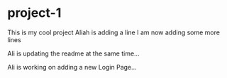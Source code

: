 # project-1
This is my cool project
Aliah is adding a line
I am now adding some more lines

Ali is updating the readme at the same time...


Ali is working on adding a new Login Page...